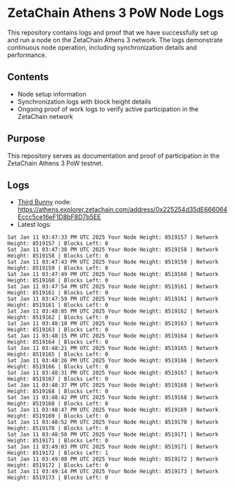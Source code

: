 # ZetaChain Athens 3 PoW Node Logs
This repository contains logs and proof that we have successfully set up and run a node on the ZetaChain Athens 3 network. The logs demonstrate continuous node operation, including synchronization details and performance.

## Contents
- Node setup information
- Synchronization logs with block height details
- Ongoing proof of work logs to verify active participation in the ZetaChain network

## Purpose
This repository serves as documentation and proof of participation in the ZetaChain Athens 3 PoW testnet.

## Logs

- [Third Bunny](https://thirdbunny.xyz/) node: https://athens.explorer.zetachain.com/address/0x225254d35dE666064Eccc5ce16eF1D8bF8D7b5EE
- Latest logs:
```
Sat Jan 11 03:47:33 PM UTC 2025 Your Node Height: 8519157 | Network Height: 8519157 | Blocks Left: 0
Sat Jan 11 03:47:38 PM UTC 2025 Your Node Height: 8519158 | Network Height: 8519158 | Blocks Left: 0
Sat Jan 11 03:47:43 PM UTC 2025 Your Node Height: 8519159 | Network Height: 8519159 | Blocks Left: 0
Sat Jan 11 03:47:49 PM UTC 2025 Your Node Height: 8519160 | Network Height: 8519160 | Blocks Left: 0
Sat Jan 11 03:47:54 PM UTC 2025 Your Node Height: 8519161 | Network Height: 8519161 | Blocks Left: 0
Sat Jan 11 03:47:59 PM UTC 2025 Your Node Height: 8519161 | Network Height: 8519161 | Blocks Left: 0
Sat Jan 11 03:48:05 PM UTC 2025 Your Node Height: 8519162 | Network Height: 8519162 | Blocks Left: 0
Sat Jan 11 03:48:10 PM UTC 2025 Your Node Height: 8519163 | Network Height: 8519163 | Blocks Left: 0
Sat Jan 11 03:48:15 PM UTC 2025 Your Node Height: 8519164 | Network Height: 8519164 | Blocks Left: 0
Sat Jan 11 03:48:21 PM UTC 2025 Your Node Height: 8519165 | Network Height: 8519165 | Blocks Left: 0
Sat Jan 11 03:48:26 PM UTC 2025 Your Node Height: 8519166 | Network Height: 8519166 | Blocks Left: 0
Sat Jan 11 03:48:31 PM UTC 2025 Your Node Height: 8519167 | Network Height: 8519167 | Blocks Left: 0
Sat Jan 11 03:48:37 PM UTC 2025 Your Node Height: 8519168 | Network Height: 8519168 | Blocks Left: 0
Sat Jan 11 03:48:42 PM UTC 2025 Your Node Height: 8519168 | Network Height: 8519168 | Blocks Left: 0
Sat Jan 11 03:48:47 PM UTC 2025 Your Node Height: 8519169 | Network Height: 8519169 | Blocks Left: 0
Sat Jan 11 03:48:52 PM UTC 2025 Your Node Height: 8519170 | Network Height: 8519170 | Blocks Left: 0
Sat Jan 11 03:48:58 PM UTC 2025 Your Node Height: 8519171 | Network Height: 8519171 | Blocks Left: 0
Sat Jan 11 03:49:03 PM UTC 2025 Your Node Height: 8519171 | Network Height: 8519172 | Blocks Left: 1
Sat Jan 11 03:49:08 PM UTC 2025 Your Node Height: 8519172 | Network Height: 8519172 | Blocks Left: 0
Sat Jan 11 03:49:14 PM UTC 2025 Your Node Height: 8519173 | Network Height: 8519173 | Blocks Left: 0
```
